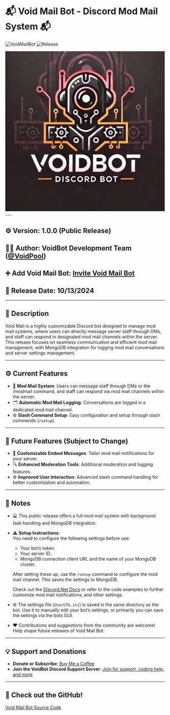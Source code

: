 # 📬 Void Mail Bot - Discord Mod Mail System 📬

![VoidMailBot](https://img.shields.io/badge/version-1.0.0-brightgreen)
![Release](https://img.shields.io/badge/Release-10%2F13%2F2024-blue)
<div align="center">
    <img src="https://raw.githubusercontent.com/V0idpool/Void_bot_DiscordBot_GUI/refs/heads/main/Void%20Bot%20Discord%20Bot%20Base%20(Standard)/vbotimage.png" alt="Void Mail Bot Logo" width="600"/>
</div>
---

## ⚙️ **Version**: 1.0.0 (Public Release)  
## 👨‍💻 **Author**: VoidBot Development Team ([@VoidPool](https://github.com/V0idpool))  
## ➕ **Add Void Mail Bot**: [Invite Void Mail Bot](https://voidbot.lol/)  
## 📅 **Release Date**: 10/13/2024  

---

## 📖 **Description**  
Void Mail is a highly customizable Discord bot designed to manage mod mail systems, where users can directly message server staff through DMs, and staff can respond in designated mod mail channels within the server. This release focuses on seamless communication and efficient mod mail management, with MongoDB integration for logging mod mail conversations and server settings management.

---

## ⚙️ **Current Features**

- 📩 **Mod Mail System**: Users can message staff through DMs or the /modmail command, and staff can respond via mod mail channels within the server.
- 🗂️ **Automatic Mod Mail Logging**: Conversations are logged in a dedicated mod mail channel.
- ⚙️ **Slash Command Setup**: Easy configuration and setup through slash commands (`/setup`).

---

## 🔮 **Future Features (Subject to Change)**

- 📝 **Customizable Embed Messages**: Tailor mod mail notifications for your server.
- 🔍 **Enhanced Moderation Tools**: Additional moderation and logging features.
- ⚙️ **Improved User Interaction**: Advanced slash command handling for better customization and automation.

---

## 📌 **Notes**  

- 💻 This public release offers a full mod mail system with background task handling and MongoDB integration.
- ⚠️ **Setup Instructions**:  
  You need to configure the following settings before use:

  - Your bot’s token.
  - Your server ID.
  - MongoDB connection client URL and the name of your MongoDB cluster.

  After setting these up, use the `/setup` command to configure the mod mail channel. This saves the settings to MongoDB.

  Check out the [Discord.Net Docs](https://docs.discordnet.dev/) or refer to the code examples to further customize mod mail notifications, and other settings.

- ⚙️ The settings file (`UserCFG.ini`) is saved in the same directory as the bot. Use it to manually edit your bot’s settings, or primarily you can save the settings via the bots GUI.

- ❤️ Contributions and suggestions from the community are welcome! Help shape future releases of Void Mail Bot.

---

## 💡 **Support and Donations**  
- **Donate or Subscribe**: [Buy Me a Coffee](https://buymeacoffee.com/voidbot)  
- **Join the VoidBot Discord Support Server**: [Join for support, coding help, and more](https://discord.gg/nsSpGJ5saD)

---

## 📂 **Check out the GitHub!**  
[Void Mail Bot Source Code](https://github.com/V0idpool/VoidMailModMailer)
